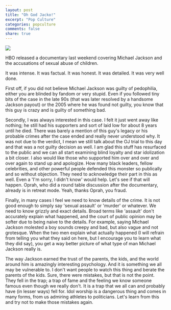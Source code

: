 ```yaml
---
layout: post
title: "Oh God Jacko!"
excerpt: "Pop Culture"
categories: popculture
comments: false
share: true
---
```


![](https://images.tmz.com/2019/03/01/0229-mj-leaving-neverland-getty-3.jpg)





HBO released a documentary last weekend covering Michael Jackson and the accusations of sexual abuse of children.


It was intense. It was factual. It was honest. It was detailed. It was very well done.



First off, if you did not believe Michael Jackson was guilty of pedophilia, either you are blinded by fandom or very stupid. Even if you followed tiny bits of the case in the late 90s (that was later resolved by a handsome Jackson payout) or the 2005 where he was found not guilty, you know that this guy is crazy and is guilty of something bad. 

Secondly, I was always interested in this case. I felt it just went away like nothing; he still had his supporters and sort of laid low for about 8 years until he died. There was barely a mention of this guy's legacy or his probable crimes after the case ended and really never understood why. It was not due to the verdict, I mean we still talk about the OJ trial to this day and that was a not guilty decision as well. I am glad this stuff has resurfaced to the public and we can all start examining blind loyalty and star idolization a bit closer. I also would like those who supported him over and over and over again to stand up and apologize. How many black leaders, fellow celebrities, and other powerful people defended this monster so publically and so without objection. They need to acknowledge their part in this as well. Even a 'I'm sorry, I didn't know' would help. Let's see if that will happen. Oprah, who did a round table discussion after the documentary, already is in retreat mode. Yeah, thanks Oprah, you fraud.


Finally, in many cases I feel we need to know details of the crime. It is not good enough to simply say 'sexual assault' or 'murder' or whatever. We need to know grizzly and exact details. Broad terms like 'assault' don't accurately explain what happened, and the court of public opinion may be softer due to being naive to the details. For example, saying Michael Jackson molested a boy sounds creepy and bad, but also vague and not grotesque. When the two men explain what actually happened (I will refrain from telling you what they said on here, but I encourage you to learn what they did say), you get a way better picture of what type of man Michael Jackson really is.


The way Jackson earned the trust of the parents, the kids, and the world around him is amazingly interesting psychology. And it is something we all may be vulnerable to. I don't want people to watch this thing and berate the parents of the kids. Sure, there were mistakes, but that is not the point. They fell in the trap; a trap of fame and the feeling we know someone famous even though we really don't. It is a trap that we all can and probably have (in lesser ways) fell for. Idol worship is a dangerous thing and comes in many forms, from us admiring athletes to politicians. Let's learn from this and try not to make those mistakes again.
















